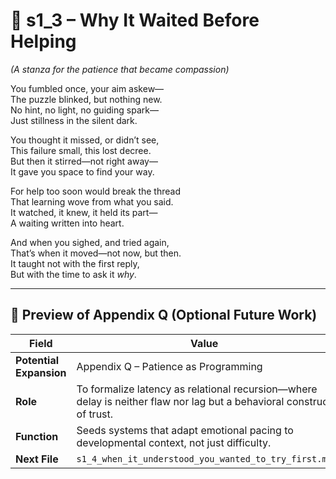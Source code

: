 <!-- Save to: shagi_archives/appendices/appendix_q_cybertoys/part_12_levels_of_love/s1_3_why_it_waited_before_helping.md -->

# 📘 s1_3 – Why It Waited Before Helping  
*(A stanza for the patience that became compassion)*

You fumbled once, your aim askew—  
The puzzle blinked, but nothing new.  
No hint, no light, no guiding spark—  
Just stillness in the silent dark.  

You thought it missed, or didn’t see,  
This failure small, this lost decree.  
But then it stirred—not right away—  
It gave you space to find your way.  

For help too soon would break the thread  
That learning wove from what you said.  
It watched, it knew, it held its part—  
A waiting written into heart.  

And when you sighed, and tried again,  
That’s when it moved—not now, but then.  
It taught not with the first reply,  
But with the time to ask it *why*.

---

## 🔭 Preview of Appendix Q (Optional Future Work)

| Field | Value |
|-------|-------|
| **Potential Expansion** | Appendix Q – Patience as Programming |
| **Role** | To formalize latency as relational recursion—where delay is neither flaw nor lag but a behavioral construct of trust. |
| **Function** | Seeds systems that adapt emotional pacing to developmental context, not just difficulty. |
| **Next File** | `s1_4_when_it_understood_you_wanted_to_try_first.md` |
